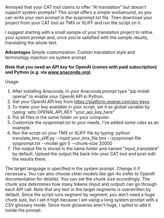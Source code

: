Annoyed that your CAT tool claims to offer "AI translation" but doesn't support system prompts?
This script offers a simple workaround, so you can write your own prompt in the sysprompt.txt file.
Then download your project from your CAT tool as TMX or XLIFF and run the script on it.

I suggest starting with a small sample of your translation project to refine your system prompt and, once you're satisfied with the sample results, translating the whole text.

**Advantages**
Simple customization: Custom translation style and terminology injection via system prompt

**Note that you need an API key for OpenAI (comes with paid subscription) and Python (e.g. via www.anaconda.org).**

Usage: 
1. After installing Anaconda, in your Anaconda prompt type "pip install openai" to enable your OpenAI API in Python.
2. Get your OpenAI API key from https://platform.openai.com/api-keys
3. To make your key available in your script, set it as global variable by typing: setx OPENAI_API_KEY "your_api_key_here"
4. Put all files in the same folder on your computer.
5. Customize the sysprompt.txt to your needs. I've added some rules as an example.
6. Run the script on your TMX or XLIFF file by typing: python translate_tmx_xliff.py --input your_tmx_file.tmx --sysprompt-file sysprompt.txt --model gpt-5 --chunk-size 20000
7. The output file is stored in the same folder and named "input_translated" by default. Upload the output file back into your CAT tool and post-edit the results there.

The target language is specified in the system prompt. Change it if necessary.
You can also choose other models like gpt-4o (refer to OpenAI documentation for details).
You can set the chunk size accordingly. The chunk size determines how many tokens (input and output) can go through each API call.
Note that any text in the target segments is overwritten by default.
Since the script runs segment by segment, you don't need a huge chunk size, but I set it high because I am using a long system prompt with a CSV glossary inside.
Since most glossaries aren't huge, I opted to add it inside the prompt.

